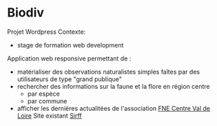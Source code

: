 # Biodiv
Projet Wordpress
Contexte:
* stage de formation web development

Application web responsive permettant de :
* matérialiser des observations naturalistes simples faîtes par des utilisateurs de type "grand publique"
* rechercher des informations sur la faune et la flore en région centre
  * par espèce
  * par commune
* afficher les dernières actualitées de l'association [FNE Centre Val de Loire](http://www.fne-centrevaldeloire.org/)
Site existant [Sirff](http://sirff.fne-centrevaldeloire.org/)
